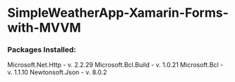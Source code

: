 # SimpleWeatherApp-Xamarin-Forms-with-MVVM

### Packages Installed:
Microsoft.Net.Http    - v. 2.2.29
Microsoft.Bcl.Build   - v. 1.0.21
Microsoft.Bcl         - v. 1.1.10
Newtonsoft.Json       - v. 8.0.2
